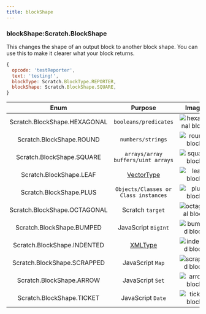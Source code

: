 ```yaml
---
title: blockShape
---
```


### blockShape:Scratch.BlockShape

This changes the shape of an output block to another block shape. You can use this to make it clearer what your block returns.

```js
{
  opcode: 'testReporter',
  text: 'testing!',
  blockType: Scratch.BlockType.REPORTER,
  blockShape: Scratch.BlockShape.SQUARE,
}
```

|Enum|Purpose|Image|
|:-:|:-:|:-:|
|Scratch.BlockShape.HEXAGONAL|`booleans/predicates`|<img src="/img/docimages/blockshape_hexagonal.png" alt="hexagonal block"></img>|
|Scratch.BlockShape.ROUND|`numbers/strings`|<img src="/img/docimages/blockshape_round.png" alt="round block"></img>|
|Scratch.BlockShape.SQUARE|`arrays/array buffers/uint arrays`|<img src="/img/docimages/blockshape_square.png" alt="square block"></img>|
|Scratch.BlockShape.LEAF|[VectorType](https://github.com/PenguinMod/PenguinMod-Vm/blob/develop/src/extensions/jwVector/index.js)|<img src="/img/docimages/blockshape_leaf.png" alt="leaf block"></img>|
|Scratch.BlockShape.PLUS|`Objects/Classes or Class instances`|<img src="/img/docimages/blockshape_plus.png" alt="plus block"></img>|
|Scratch.BlockShape.OCTAGONAL|Scratch `target`|<img src="/img/docimages/blockshape_octagonal.png" alt="octagonal block"></img>|
|Scratch.BlockShape.BUMPED|JavaScript `BigInt`|<img src="/img/docimages/blockshape_bumped.png" alt="bumped block"></img>|
|Scratch.BlockShape.INDENTED|[XMLType](https://github.com/PenguinMod/PenguinMod-Vm/blob/develop/src/extensions/jwXML/index.js)|<img src="/img/docimages/blockshape_indented.png" alt="indented block"></img>|
|Scratch.BlockShape.SCRAPPED|JavaScript `Map`|<img src="/img/docimages/blockshape_scrapped.png" alt="scrapped block"></img>|
|Scratch.BlockShape.ARROW|JavaScript `Set`|<img src="/img/docimages/blockshape_arrow.png" alt="arrow block"></img>|
|Scratch.BlockShape.TICKET|JavaScript `Date`|<img src="/img/docimages/blockshape_ticket.png" alt="ticket block"></img>|
